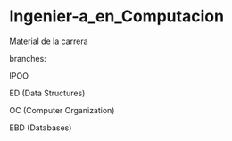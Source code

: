 # Ingenier-a_en_Computacion
Material de la carrera

branches:

IPOO

ED (Data Structures)

OC (Computer Organization)

EBD (Databases)
